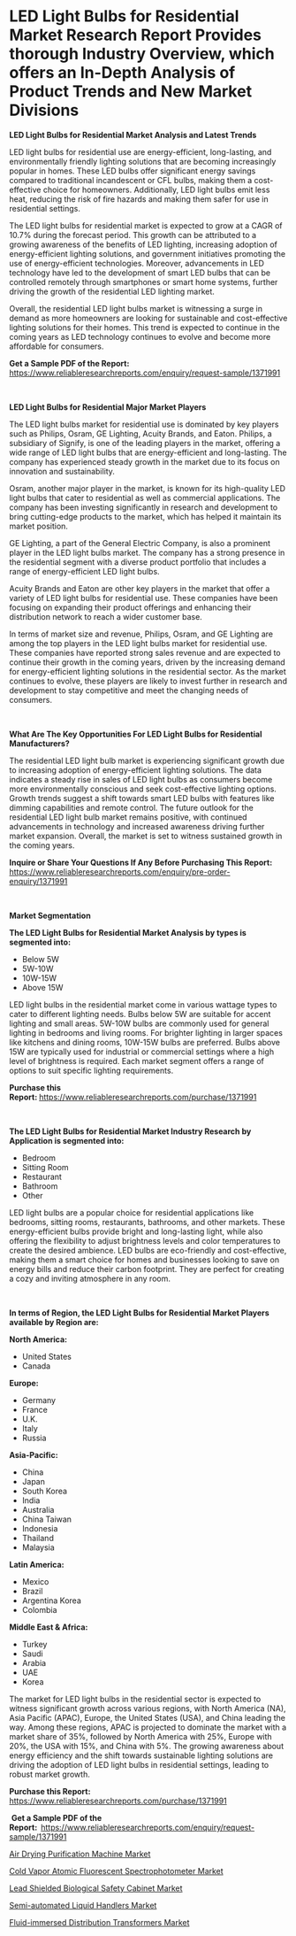 <p><h1>LED Light Bulbs for Residential Market Research Report Provides thorough Industry Overview, which offers an In-Depth Analysis of Product Trends and New Market Divisions</h1></p><p><strong>LED Light Bulbs for Residential Market Analysis and Latest Trends</strong></p>
<p><p>LED light bulbs for residential use are energy-efficient, long-lasting, and environmentally friendly lighting solutions that are becoming increasingly popular in homes. These LED bulbs offer significant energy savings compared to traditional incandescent or CFL bulbs, making them a cost-effective choice for homeowners. Additionally, LED light bulbs emit less heat, reducing the risk of fire hazards and making them safer for use in residential settings.</p><p>The LED light bulbs for residential market is expected to grow at a CAGR of 10.7% during the forecast period. This growth can be attributed to a growing awareness of the benefits of LED lighting, increasing adoption of energy-efficient lighting solutions, and government initiatives promoting the use of energy-efficient technologies. Moreover, advancements in LED technology have led to the development of smart LED bulbs that can be controlled remotely through smartphones or smart home systems, further driving the growth of the residential LED lighting market.</p><p>Overall, the residential LED light bulbs market is witnessing a surge in demand as more homeowners are looking for sustainable and cost-effective lighting solutions for their homes. This trend is expected to continue in the coming years as LED technology continues to evolve and become more affordable for consumers.</p></p>
<p><strong>Get a Sample PDF of the Report:&nbsp;</strong> <a href="https://www.reliableresearchreports.com/enquiry/request-sample/1371991">https://www.reliableresearchreports.com/enquiry/request-sample/1371991</a></p>
<p>&nbsp;</p>
<p><strong>LED Light Bulbs for Residential Major Market Players</strong></p>
<p><p>The LED light bulbs market for residential use is dominated by key players such as Philips, Osram, GE Lighting, Acuity Brands, and Eaton. Philips, a subsidiary of Signify, is one of the leading players in the market, offering a wide range of LED light bulbs that are energy-efficient and long-lasting. The company has experienced steady growth in the market due to its focus on innovation and sustainability.</p><p>Osram, another major player in the market, is known for its high-quality LED light bulbs that cater to residential as well as commercial applications. The company has been investing significantly in research and development to bring cutting-edge products to the market, which has helped it maintain its market position.</p><p>GE Lighting, a part of the General Electric Company, is also a prominent player in the LED light bulbs market. The company has a strong presence in the residential segment with a diverse product portfolio that includes a range of energy-efficient LED light bulbs.</p><p>Acuity Brands and Eaton are other key players in the market that offer a variety of LED light bulbs for residential use. These companies have been focusing on expanding their product offerings and enhancing their distribution network to reach a wider customer base.</p><p>In terms of market size and revenue, Philips, Osram, and GE Lighting are among the top players in the LED light bulbs market for residential use. These companies have reported strong sales revenue and are expected to continue their growth in the coming years, driven by the increasing demand for energy-efficient lighting solutions in the residential sector. As the market continues to evolve, these players are likely to invest further in research and development to stay competitive and meet the changing needs of consumers.</p></p>
<p>&nbsp;</p>
<p><strong>What Are The Key Opportunities For LED Light Bulbs for Residential Manufacturers?</strong></p>
<p><p>The residential LED light bulb market is experiencing significant growth due to increasing adoption of energy-efficient lighting solutions. The data indicates a steady rise in sales of LED light bulbs as consumers become more environmentally conscious and seek cost-effective lighting options. Growth trends suggest a shift towards smart LED bulbs with features like dimming capabilities and remote control. The future outlook for the residential LED light bulb market remains positive, with continued advancements in technology and increased awareness driving further market expansion. Overall, the market is set to witness sustained growth in the coming years.</p></p>
<p><strong>Inquire or Share Your Questions If Any Before Purchasing This Report:</strong> <a href="https://www.reliableresearchreports.com/enquiry/pre-order-enquiry/1371991">https://www.reliableresearchreports.com/enquiry/pre-order-enquiry/1371991</a></p>
<p>&nbsp;</p>
<p><strong>Market Segmentation</strong></p>
<p><strong>The LED Light Bulbs for Residential Market Analysis by types is segmented into:</strong></p>
<p><ul><li>Below 5W</li><li>5W-10W</li><li>10W-15W</li><li>Above 15W</li></ul></p>
<p><p>LED light bulbs in the residential market come in various wattage types to cater to different lighting needs. Bulbs below 5W are suitable for accent lighting and small areas. 5W-10W bulbs are commonly used for general lighting in bedrooms and living rooms. For brighter lighting in larger spaces like kitchens and dining rooms, 10W-15W bulbs are preferred. Bulbs above 15W are typically used for industrial or commercial settings where a high level of brightness is required. Each market segment offers a range of options to suit specific lighting requirements.</p></p>
<p><strong>Purchase this Report:&nbsp;</strong><a href="https://www.reliableresearchreports.com/purchase/1371991">https://www.reliableresearchreports.com/purchase/1371991</a></p>
<p>&nbsp;</p>
<p><strong>The LED Light Bulbs for Residential Market Industry Research by Application is segmented into:</strong></p>
<p><ul><li>Bedroom</li><li>Sitting Room</li><li>Restaurant</li><li>Bathroom</li><li>Other</li></ul></p>
<p><p>LED light bulbs are a popular choice for residential applications like bedrooms, sitting rooms, restaurants, bathrooms, and other markets. These energy-efficient bulbs provide bright and long-lasting light, while also offering the flexibility to adjust brightness levels and color temperatures to create the desired ambience. LED bulbs are eco-friendly and cost-effective, making them a smart choice for homes and businesses looking to save on energy bills and reduce their carbon footprint. They are perfect for creating a cozy and inviting atmosphere in any room.</p></p>
<p>&nbsp;</p>
<p><strong>In terms of Region, the LED Light Bulbs for Residential Market Players available by Region are:</strong></p>
<p>
    <p> <strong> North America: </strong>
        <ul>
            <li>United States</li>
            <li>Canada</li>
        </ul>
        </p> 
    <p> <strong> Europe: </strong>
        <ul>
            <li>Germany</li>
            <li>France</li>
            <li>U.K.</li>
            <li>Italy</li>
            <li>Russia</li>
        </ul>
        </p> 
    <p> <strong> Asia-Pacific: </strong>
        <ul>
            <li>China</li>
            <li>Japan</li>
            <li>South Korea</li>
            <li>India</li>
            <li>Australia</li>
            <li>China Taiwan</li>
            <li>Indonesia</li>
            <li>Thailand</li>
            <li>Malaysia</li>
        </ul>
        </p> 
    <p> <strong> Latin America: </strong>
        <ul>
            <li>Mexico</li>
            <li>Brazil</li>
            <li>Argentina Korea</li>
            <li>Colombia</li>
        </ul>
        </p> 
    <p> <strong> Middle East & Africa: </strong>
        <ul>
            <li>Turkey</li>
            <li>Saudi</li>
            <li>Arabia</li>
            <li>UAE</li>
            <li>Korea</li>
        </ul>
    </p>
    </p>
<p><p>The market for LED light bulbs in the residential sector is expected to witness significant growth across various regions, with North America (NA), Asia Pacific (APAC), Europe, the United States (USA), and China leading the way. Among these regions, APAC is projected to dominate the market with a market share of 35%, followed by North America with 25%, Europe with 20%, the USA with 15%, and China with 5%. The growing awareness about energy efficiency and the shift towards sustainable lighting solutions are driving the adoption of LED light bulbs in residential settings, leading to robust market growth.</p></p>
<p><strong>Purchase this Report: </strong><a href="https://www.reliableresearchreports.com/purchase/1371991">https://www.reliableresearchreports.com/purchase/1371991</a></p>
<p>&nbsp;<strong>Get a Sample PDF of the Report:&nbsp;&nbsp;</strong><a href="https://www.reliableresearchreports.com/enquiry/request-sample/1371991">https://www.reliableresearchreports.com/enquiry/request-sample/1371991</a></p>
<p><strong></strong></p>
<p><p><a href="https://medium.com/@williambatz35/analyzing-air-drying-purification-machine-market-global-industry-perspective-and-forecast-2024-to-e674b47a8660">Air Drying Purification Machine Market</a></p><p><a href="https://medium.com/@karleelakin435/cold-vapor-atomic-fluorescent-spectrophotometer-market-exploring-market-share-market-trends-and-6335ecbbfe00">Cold Vapor Atomic Fluorescent Spectrophotometer Market</a></p><p><a href="https://medium.com/@williambatz35/lead-shielded-biological-safety-cabinet-market-analysis-its-cagr-market-segmentation-and-global-ca64da2a974f">Lead Shielded Biological Safety Cabinet Market</a></p><p><a href="https://medium.com/@karleelakin435/semi-automated-liquid-handlers-market-furnishes-information-on-market-share-market-trends-and-b0d5e5f306d8">Semi-automated Liquid Handlers Market</a></p><p><a href="https://medium.com/@williambatz35/fluid-immersed-distribution-transformers-market-competitive-analysis-market-trends-and-forecast-03b8bc7a0d37">Fluid-immersed Distribution Transformers Market</a></p></p>